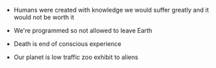   * Humans were created with knowledge we would suffer greatly and it would not be worth it

  * We're programmed so not allowed to leave Earth

  * Death is end of conscious experience
  * Our planet is low traffic zoo exhibit to aliens